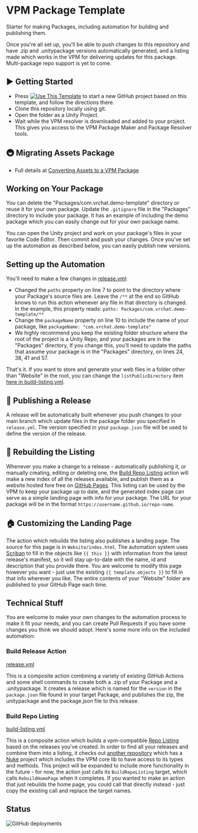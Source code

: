 # VPM Package Template

Starter for making Packages, including automation for building and publishing them.

Once you're all set up, you'll be able to push changes to this repository and have .zip and .unitypackage versions automatically generated, and a listing made which works in the VPM for delivering updates for this package. 
Multi-package repo support is yet to come.

## ▶ Getting Started

* Press [![Use This Template](https://user-images.githubusercontent.com/737888/185467681-e5fdb099-d99f-454b-8d9e-0760e5a6e588.png)](https://github.com/vrchat-community/template-package/generate)
to start a new GitHub project based on this template, and follow the directions there. 
* Clone this repository locally using git.
* Open the folder as a Unity Project.
* Wait while the VPM resolver is downloaded and added to your project. This gives you access to the VPM Package Maker and Package Resolver tools.

## 🚇 Migrating Assets Package
* Full details at [Converting Assets to a VPM Package](https://vcc.docs.vrchat.com/guides/convert-unitypackage)

## Working on Your Package

You can delete the "Packages/com.vrchat.demo-template" directory or reuse it for your own package.
Update the `.gitignore` file in the "Packages" directory to include your package. It has an example of including the demo package which you can easily change out for your own package name.

You can open the Unity project and work on your package's files in your favorite Code Editor. Then commit and push your changes. Once you've set up the automation as described below, you can easily publish new versions.

## Setting up the Automation

You'll need to make a few changes in [release.yml](.github/workflows/release.yml):
* Changed the `paths` property on line 7 to point to the directory where your Package's source files are. Leave the `/**` at the end so GitHub knows to run this action whenever any file in that directory is changed. In the example, this property reads: `paths: Packages/com.vrchat.demo-template/**`
* Change the `packageName` property on line 10 to include the name of your package, like `packageName: "com.vrchat.demo-template"`
* We highly recommend you keep the existing folder structure where the root of the project is a Unity Repo, and your packages are in the "Packages" directory, If you change this, you'll need to update the paths that assume your package is in the "Packages" directory, on lines 24, 38, 41 and 57.

That's it. If you want to store and generate your web files in a folder other than "Website" in the root, you can change the `listPublicDirectory` item [here in build-listing.yml](.github/workflows/build-listing.yml#L17).

## 🎉 Publishing a Release

A release will be automatically built whenever you push changes to your main branch which update files in the package folder you specified in `release.yml`. The version specified in your `package.json` file will be used to define the version of the release.

## 📃 Rebuilding the Listing

Whenever you make a change to a release - automatically publishing it, or manually creating, editing or deleting one, the [Build Repo Listing](.github/workflows/build-listing.yml) action will make a new index of all the releases available, and publish them as a website hosted fore free on [GitHub Pages](https://pages.github.com/). This listing can be used by the VPM to keep your package up to date, and the generated index page can serve as a simple landing page with info for your package. The URL for your package will be in the format `https://username.github.io/repo-name`.

## 🏠 Customizing the Landing Page

The action which rebuilds the listing also publishes a landing page. The source for this page is in `Website/index.html`. The automation system uses [Scriban](https://github.com/scriban/scriban) to fill in the objects like `{{ this }}` with information from the latest release's manifest, so it will stay up-to-date with the name, id and description that you provide there. You are welcome to modify this page however you want - just use the existing `{{ template.objects }}` to fill in that info wherever you like. The entire contents of your "Website" folder are published to your GitHub Page each time.

## Technical Stuff

You are welcome to make your own changes to the automation process to make it fit your needs, and you can create Pull Requests if you have some changes you think we should adopt. Here's some more info on the included automation:

### Build Release Action
[release.yml](/.github/workflows/release.yml)

This is a composite action combining a variety of existing GitHub Actions and some shell commands to create both a .zip of your Package and a .unitypackage. It creates a release which is named for the `version` in the `package.json` file found in your target Package, and publishes the zip, the unitypackage and the package.json file to this release.

### Build Repo Listing
[build-listing.yml](.github/workflows/build-listing.yml)

This is a composite action which builds a vpm-compatible [Repo Listing](https://vcc.docs.vrchat.com/vpm/repos) based on the releases you've created. In order to find all your releases and combine them into a listing, it checks out [another repository](https://github.com/vrchat-community/package-list-action) which has a [Nuke](https://nuke.build/) project which includes the VPM core lib to have access to its types and methods. This project will be expanded to include more functionality in the future - for now, the action just calls its `BuildRepoListing` target, which calls `RebuildHomePage` when it completes. If you wanted to make an action that just rebuilds the home page, you could call that directly instead - just copy the existing call and replace the target names.

## Status
![GitHub deployments](https://img.shields.io/github/deployments/momo-the-monster/template-package/github-pages?label=Generate%20Listing)

